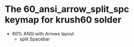 # The 60_ansi_arrow_split_spc keymap for krush60 solder

* 60% ANSI with Arrows layout
  * split Spacebar
